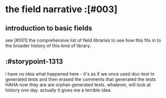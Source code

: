 # the field narrative :[#003]

## introduction to basic fields

see [#001] the comprehensive list of field libraries to see how this
fits in to the broader history of this kind of library.


## :#storypoint-1313

i have no idea what happened here - it's as if we once used doc-test to
generated tests and then erased the comments that generated the tests
HAHA now they are are orphan generated tests. whatever, will look at history
one day. actually it gives me a terrible idea.

